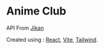 # Anime Club

API From [Jikan](https://jikan.moe/)

Created using : [React](https://react.dev/), [Vite](https://vitejs.dev/), [Tailwind](https://tailwindcss.com/).
